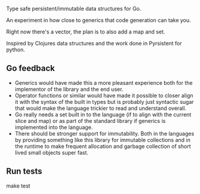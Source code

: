 Type safe persistent/immutable data structures for Go.

An experiment in how close to generics that code generation can take you.

Right now there's a vector, the plan is to also add a map and set.

Inspired by Clojures data structures and the work done in Pyrsistent for python.

Go feedback
-----------
* Generics would have made this a more pleasant experience both
  for the implementor of the library and the end user.
* Operator functions or similar would have made it possible to
  closer align it with the syntax of the built in types but
  is probably just syntactic sugar that would make the language
  trickier to read and understand overall.
* Go really needs a set built in to the language (if to align
  with the current slice and map) or as part of the standard
  library if generics is implemented into the language.
* There should be stronger support for immutability. Both in the
  languages by providing something like this library for immutable
  collections and in the runtime to make frequent allocation and
  garbage collection of short lived small objects super fast.

Run tests
---------
make test